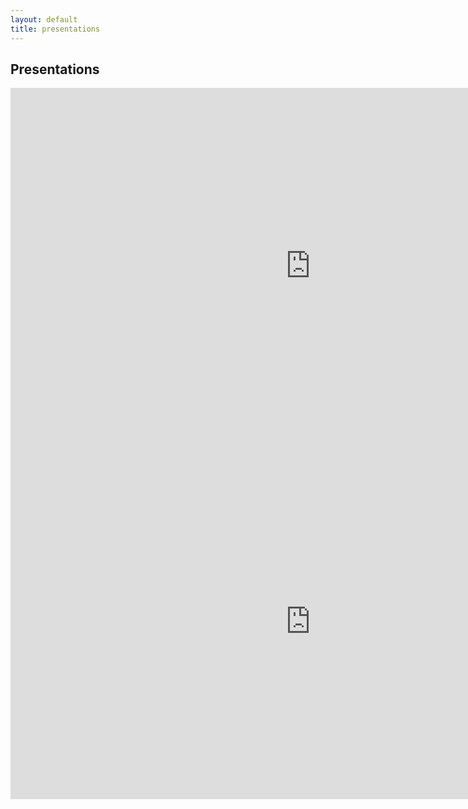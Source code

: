 ```yaml
---
layout: default
title: presentations
---
```


## Presentations

<iframe src="https://docs.google.com/presentation/d/e/2PACX-1vQ3uREQwmlv-Sb2IURmkj5QiGlx1uVXvB3z89q5zQbEaRYmHOcCFxIYv3OckyGDst9fEnWhRWbylF-v/embed?start=false&loop=false&delayms=10000" frameborder="0" width="960" height="569" allowfullscreen="true" mozallowfullscreen="true" webkitallowfullscreen="true"></iframe>
<iframe src="https://docs.google.com/presentation/d/e/2PACX-1vS2Ff3Mug4JClBPS-iqRxoI5fw27bEP-bJhA7tASfqklgvdF3l-GcPklp0wMdY-LzfY3igIn2dVekWA/embed?start=false&loop=false&delayms=10000" frameborder="0" width="960" height="569" allowfullscreen="true" mozallowfullscreen="true" webkitallowfullscreen="true"></iframe>
